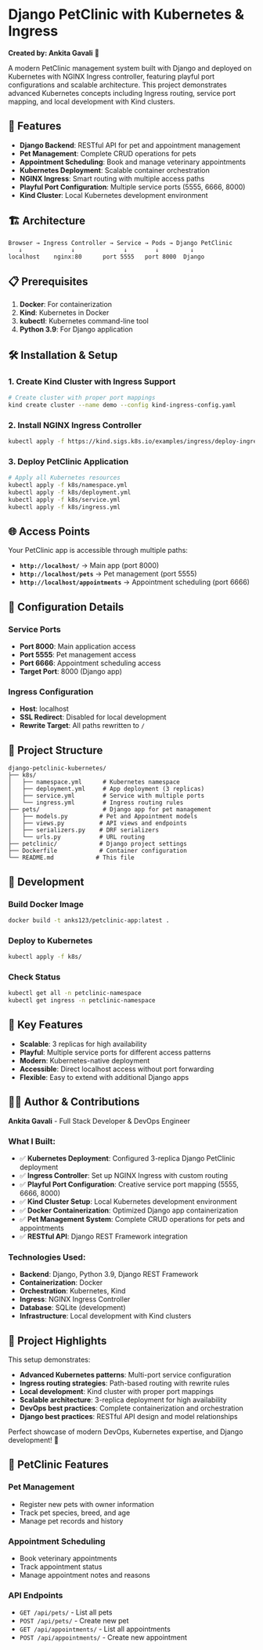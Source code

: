 # Django PetClinic with Kubernetes & Ingress

**Created by: Ankita Gavali** 🚀

A modern PetClinic management system built with Django and deployed on Kubernetes with NGINX Ingress controller, featuring playful port configurations and scalable architecture. This project demonstrates advanced Kubernetes concepts including Ingress routing, service port mapping, and local development with Kind clusters.

## 🐾 Features

- **Django Backend**: RESTful API for pet and appointment management
- **Pet Management**: Complete CRUD operations for pets
- **Appointment Scheduling**: Book and manage veterinary appointments
- **Kubernetes Deployment**: Scalable container orchestration
- **NGINX Ingress**: Smart routing with multiple access paths
- **Playful Port Configuration**: Multiple service ports (5555, 6666, 8000)
- **Kind Cluster**: Local Kubernetes development environment

## 🏗️ Architecture

```
Browser → Ingress Controller → Service → Pods → Django PetClinic
   ↓              ↓              ↓        ↓         ↓
localhost    nginx:80      port 5555   port 8000  Django
```

## 📋 Prerequisites

1. **Docker**: For containerization
2. **Kind**: Kubernetes in Docker
3. **kubectl**: Kubernetes command-line tool
4. **Python 3.9**: For Django application

## 🛠️ Installation & Setup

### 1. Create Kind Cluster with Ingress Support
```bash
# Create cluster with proper port mappings
kind create cluster --name demo --config kind-ingress-config.yaml
```

### 2. Install NGINX Ingress Controller
```bash
kubectl apply -f https://kind.sigs.k8s.io/examples/ingress/deploy-ingress-nginx.yaml
```

### 3. Deploy PetClinic Application
```bash
# Apply all Kubernetes resources
kubectl apply -f k8s/namespace.yml
kubectl apply -f k8s/deployment.yml
kubectl apply -f k8s/service.yml
kubectl apply -f k8s/ingress.yml
```

## 🌐 Access Points

Your PetClinic app is accessible through multiple paths:

- **`http://localhost/`** → Main app (port 8000)
- **`http://localhost/pets`** → Pet management (port 5555)
- **`http://localhost/appointments`** → Appointment scheduling (port 6666)

## 🔧 Configuration Details

### Service Ports
- **Port 8000**: Main application access
- **Port 5555**: Pet management access
- **Port 6666**: Appointment scheduling access
- **Target Port**: 8000 (Django app)

### Ingress Configuration
- **Host**: localhost
- **SSL Redirect**: Disabled for local development
- **Rewrite Target**: All paths rewritten to `/`

## 📁 Project Structure

```
django-petclinic-kubernetes/
├── k8s/
│   ├── namespace.yml      # Kubernetes namespace
│   ├── deployment.yml     # App deployment (3 replicas)
│   ├── service.yml        # Service with multiple ports
│   └── ingress.yml        # Ingress routing rules
├── pets/                  # Django app for pet management
│   ├── models.py         # Pet and Appointment models
│   ├── views.py          # API views and endpoints
│   ├── serializers.py    # DRF serializers
│   └── urls.py           # URL routing
├── petclinic/            # Django project settings
├── Dockerfile            # Container configuration
└── README.md            # This file
```

## 🚀 Development

### Build Docker Image
```bash
docker build -t anks123/petclinic-app:latest .
```

### Deploy to Kubernetes
```bash
kubectl apply -f k8s/
```

### Check Status
```bash
kubectl get all -n petclinic-namespace
kubectl get ingress -n petclinic-namespace
```

## 🎯 Key Features

- **Scalable**: 3 replicas for high availability
- **Playful**: Multiple service ports for different access patterns
- **Modern**: Kubernetes-native deployment
- **Accessible**: Direct localhost access without port forwarding
- **Flexible**: Easy to extend with additional Django apps

## 👨‍💻 Author & Contributions

**Ankita Gavali** - Full Stack Developer & DevOps Engineer

### What I Built:
- ✅ **Kubernetes Deployment**: Configured 3-replica Django PetClinic deployment
- ✅ **Ingress Controller**: Set up NGINX Ingress with custom routing
- ✅ **Playful Port Configuration**: Creative service port mapping (5555, 6666, 8000)
- ✅ **Kind Cluster Setup**: Local Kubernetes development environment
- ✅ **Docker Containerization**: Optimized Django app containerization
- ✅ **Pet Management System**: Complete CRUD operations for pets and appointments
- ✅ **RESTful API**: Django REST Framework integration

### Technologies Used:
- **Backend**: Django, Python 3.9, Django REST Framework
- **Containerization**: Docker
- **Orchestration**: Kubernetes, Kind
- **Ingress**: NGINX Ingress Controller
- **Database**: SQLite (development)
- **Infrastructure**: Local development with Kind clusters

## 📝 Project Highlights

This setup demonstrates:
- **Advanced Kubernetes patterns**: Multi-port service configuration
- **Ingress routing strategies**: Path-based routing with rewrite rules
- **Local development**: Kind cluster with proper port mappings
- **Scalable architecture**: 3-replica deployment for high availability
- **DevOps best practices**: Complete containerization and orchestration
- **Django best practices**: RESTful API design and model relationships

Perfect showcase of modern DevOps, Kubernetes expertise, and Django development! 🎉

## 🐾 PetClinic Features

### Pet Management
- Register new pets with owner information
- Track pet species, breed, and age
- Manage pet records and history

### Appointment Scheduling
- Book veterinary appointments
- Track appointment status
- Manage appointment notes and reasons

### API Endpoints
- `GET /api/pets/` - List all pets
- `POST /api/pets/` - Create new pet
- `GET /api/appointments/` - List all appointments
- `POST /api/appointments/` - Create new appointment
